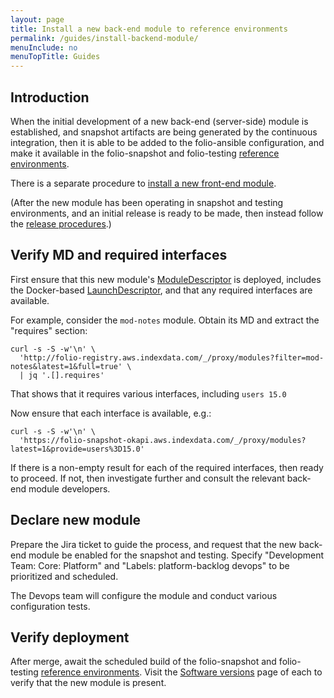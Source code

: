 ```yaml
---
layout: page
title: Install a new back-end module to reference environments
permalink: /guides/install-backend-module/
menuInclude: no
menuTopTitle: Guides
---
```


## Introduction

When the initial development of a new back-end (server-side) module is established, and snapshot artifacts are being generated by the continuous integration, then it is able to be added to the folio-ansible configuration, and make it available in the folio-snapshot and folio-testing [reference environments](/guides/automation/#reference-environments).

There is a separate procedure to [install a new front-end module](/guides/install-frontend-module/).

(After the new module has been operating in snapshot and testing environments, and an initial release is ready to be made, then instead follow the [release procedures](/guidelines/release-procedures/#add-to-platforms).)

## Verify MD and required interfaces

First ensure that this new module's [ModuleDescriptor](/guides/module-descriptor/) is deployed, includes the Docker-based [LaunchDescriptor](/guides/module-descriptor/#launchdescriptor-properties), and that any required interfaces are available.

For example, consider the `mod-notes` module.
Obtain its MD and extract the "requires" section:

```
curl -s -S -w'\n' \
  'http://folio-registry.aws.indexdata.com/_/proxy/modules?filter=mod-notes&latest=1&full=true' \
  | jq '.[].requires'
```

That shows that it requires various interfaces, including `users 15.0`

Now ensure that each interface is available, e.g.:

```
curl -s -S -w'\n' \
  'https://folio-snapshot-okapi.aws.indexdata.com/_/proxy/modules?latest=1&provide=users%3D15.0'
```

If there is a non-empty result for each of the required interfaces, then ready to proceed.
If not, then investigate further and consult the relevant back-end module developers.

## Declare new module

Prepare the Jira ticket to guide the process, and request that the new back-end module be enabled for the snapshot and testing. Specify "Development Team: Core: Platform" and "Labels: platform-backlog devops" to be prioritized and scheduled.

The Devops team will configure the module and conduct various configuration tests.

## Verify deployment

After merge, await the scheduled build of the folio-snapshot and folio-testing [reference environments](/guides/automation/#reference-environments).
Visit the [Software versions](https://folio-snapshot.aws.indexdata.com/settings/about) page of each to verify that the new module is present.

